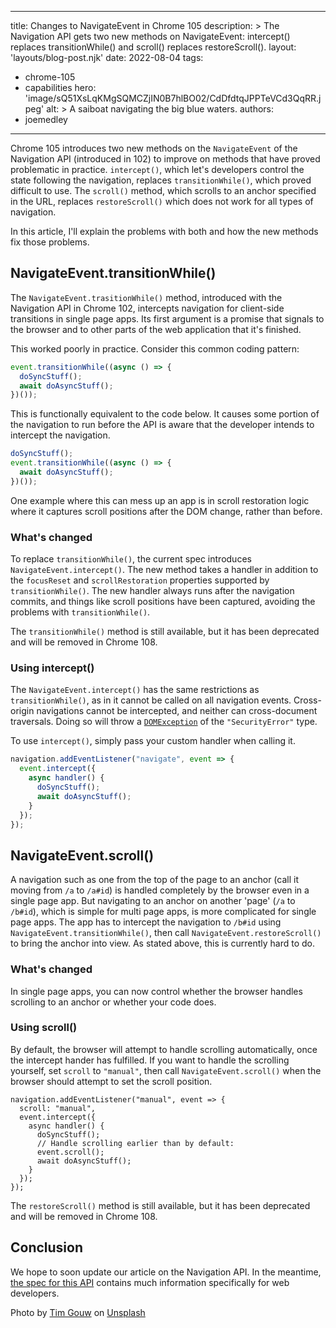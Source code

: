 
---
title: Changes to NavigateEvent in Chrome 105
description: >
  The Navigation API gets two new methods on NavigateEvent: intercept() replaces transitionWhile() and scroll() replaces restoreScroll().
layout: 'layouts/blog-post.njk'
date: 2022-08-04
tags:
  - chrome-105
  - capabilities
hero: 'image/sQ51XsLqKMgSQMCZjIN0B7hlBO02/CdDfdtqJPPTeVCd3QqRR.jpeg'
alt: >
  A saiboat navigating the big blue waters.
authors:
  - joemedley
---

Chrome 105 introduces two new methods on the `NavigateEvent` of the Navigation API (introduced in 102) to improve on methods that have proved problematic in practice. `intercept()`, which let's developers control the state following the navigation, replaces `transitionWhile()`, which proved difficult to use. The `scroll()` method, which scrolls to an anchor specified in the URL, replaces `restoreScroll()` which does not work for all types of navigation. 

In this article, I'll explain the problems with both and how the new methods fix those problems.

## NavigateEvent.transitionWhile()

The `NavigateEvent.trasitionWhile()` method, introduced with the Navigation API in Chrome 102, intercepts navigation for client-side transitions in single page apps. Its first argument is a promise that signals to the browser and to other parts of the web application that it's finished.

This worked poorly in practice. Consider this common coding pattern:

```js
event.transitionWhile((async () => {
  doSyncStuff();
  await doAsyncStuff();
})());
```

This is functionally equivalent to the code below. It causes some portion of the navigation to run before the API is aware that the developer intends to intercept the navigation.

```js
doSyncStuff();
event.transitionWhile((async () => {
  await doAsyncStuff();
})());
```

One example where this can mess up an app is in scroll restoration logic where it captures scroll positions after the DOM change, rather than before. 

### What's changed

To replace `transitionWhile()`, the current spec introduces `NavigateEvent.intercept()`. The new method takes a handler in addition to the `focusReset` and `scrollRestoration` properties supported by `transitionWhile()`. The new handler always runs after the navigation commits, and things like scroll positions have been captured, avoiding the problems with `transitionWhile()`.

The `transitionWhile()` method is still available, but it has been deprecated and will be removed in Chrome 108.

### Using intercept()

The `NavigateEvent.intercept()` has the same restrictions as `transitionWhile()`, as in it cannot be called on all navigation events. Cross-origin navigations cannot be intercepted, and neither can cross-document traversals. Doing so will throw a [`DOMException`](https://developer.mozilla.org/docs/Web/API/DOMException) of the `"SecurityError"` type.

To use `intercept()`, simply pass your custom handler when calling it. 

```js
navigation.addEventListener("navigate", event => {
  event.intercept({
    async handler() {
      doSyncStuff();
      await doAsyncStuff();
    }
  });
});
```

## NavigateEvent.scroll()

A navigation such as one from the top of the page to an anchor (call it moving from `/a` to `/a#id`) is handled completely by the browser even in a single page app. But navigating to an anchor on another 'page' (`/a` to `/b#id`), which is simple for multi page apps, is more complicated for single page apps. The app has to intercept the navigation to `/b#id` using `NavigateEvent.transitionWhile()`, then call `NavigateEvent.restoreScroll()` to bring the anchor into view. As stated above, this is currently hard to do.

### What's changed

In single page apps, you can now control whether the browser handles scrolling to an anchor or whether your code does.

### Using scroll()

By default, the browser will attempt to handle scrolling automatically, once the intercept hander has fulfilled. If you want to handle the scrolling yourself, set `scroll` to `"manual"`, then call `NavigateEvent.scroll()` when the browser should attempt to set the scroll position.

```js/2,8
navigation.addEventListener("manual", event => {
  scroll: "manual",
  event.intercept({
    async handler() {
      doSyncStuff();
      // Handle scrolling earlier than by default:
      event.scroll();
      await doAsyncStuff();
    }
  });
});
```

The `restoreScroll()` method is still available, but it has been deprecated and will be removed in Chrome 108.

## Conclusion

We hope to soon update our article on the Navigation API. In the meantime, [the spec for this API](https://wicg.github.io/navigation-api/) contains much information specifically for web developers.

Photo by <a href="https://unsplash.com/@punttim?utm_source=unsplash&utm_medium=referral&utm_content=creditCopyText">Tim Gouw</a> on <a href="https://unsplash.com/s/photos/sailboat?utm_source=unsplash&utm_medium=referral&utm_content=creditCopyText">Unsplash</a>
  